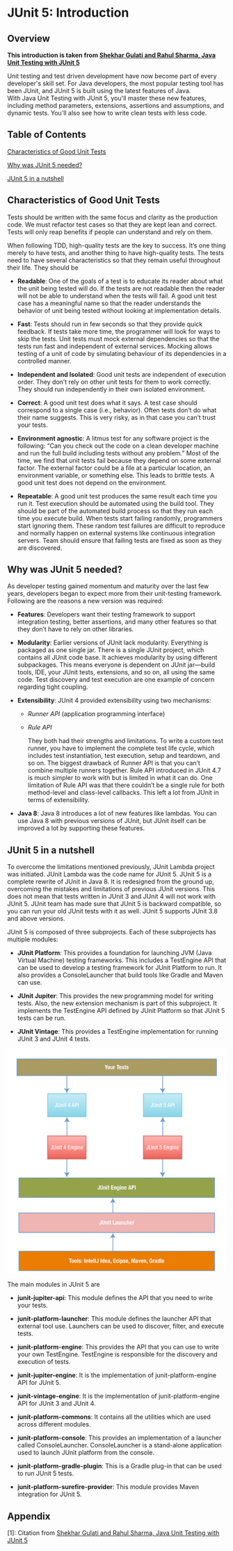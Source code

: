 # JUnit 5: Introduction

## Overview

**This introduction is taken from [Shekhar Gulati and Rahul Sharma, Java Unit Testing with JUnit 5](https://doi.org/10.1007/978-1-4842-3015-2_1)**

Unit testing and test driven development have now become part of every developer's skill set.
For Java developers, the most popular testing tool has been JUnit, and JUnit 5 is built using the latest features of Java.  
With Java Unit Testing with JUnit 5, you'll master these new features, including method parameters, extensions, assertions and assumptions,
and dynamic tests. You'll also see how to write clean tests with less code.

## Table of Contents
[Characteristics of Good Unit Tests](#characteristics-of-good-unit-tests)

[Why was JUnit 5 needed?](#why-was-junit-5-needed)

[JUnit 5 in a nutshell](#junit-5-in-a-nutshell)

## Characteristics of Good Unit Tests
Tests should be written with the same focus and clarity as the production code.
We must refactor test cases so that they are kept lean and correct.
Tests will only reap benefits if people can understand and rely on them.

When following TDD, high-quality tests are the key to success.
It’s one thing merely to have tests, and another thing to have high-quality tests.
The tests need to have several characteristics so that they remain useful throughout their life. They should be

* **Readable**: One of the goals of a test is to educate its reader about what the unit being tested will do.
  If the tests are not readable then the reader will not be able to understand when the tests will fail.
  A good unit test case has a meaningful name so that the reader understands the behavior of unit being tested
  without looking at implementation details.

* **Fast**: Tests should run in few seconds so that they provide quick feedback.
  If tests take more time, the programmer will look for ways to skip the tests.
  Unit tests must mock external dependencies so that the tests run fast and independent of external services.
  Mocking allows testing of a unit of code by simulating behaviour of its dependencies in a controlled manner.

* **Independent and Isolated**: Good unit tests are independent of execution order.
  They don’t rely on other unit tests for them to work correctly.
  They should run independently in their own isolated environment.

* **Correct**: A good unit test does what it says. A test case should correspond to a single case (i.e., behavior).
  Often tests don’t do what their name suggests.
  This is very risky, as in that case you can’t trust your tests.

* **Environment agnostic**: A litmus test for any software project is the following:
  “Can you check out the code on a clean developer machine and run the full build including tests without any problem.”
  Most of the time, we find that unit tests fail because they depend on some external factor.
  The external factor could be a file at a particular location, an environment variable, or something else.
  This leads to brittle tests. A good unit test does not depend on the environment.

* **Repeatable**: A good unit test produces the same result each time you run it.
  Test execution should be automated using the build tool.
  They should be part of the automated build process so that they run each time you execute build.
  When tests start failing randomly, programmers start ignoring them.
  These random test failures are difficult to reproduce and normally happen on external systems like continuous integration servers.
  Team should ensure that failing tests are fixed as soon as they are discovered.


## Why was JUnit 5 needed?
As developer testing gained momentum and maturity over the last few years,
developers began to expect more from their unit-testing framework.
Following are the reasons a new version was required:

* **Features**: Developers want their testing framework to support integration testing, better assertions,
  and many other features so that they don’t have to rely on other libraries.

* **Modularity**: Earlier versions of JUnit lack modularity. Everything is packaged as one single jar.
  There is a single JUnit project, which contains all JUnit code base. It achieves modularity by using different subpackages.
  This means everyone is dependent on JUnit jar—build tools, IDE, your JUnit tests, extensions, and so on, all using the same code.
  Test discovery and test execution are one example of concern regarding tight coupling.

* **Extensibility**: JUnit 4 provided extensibility using two mechanisms:

    - _Runner API_ (application programming interface)
    - _Rule API_

      They both had their strengths and limitations. To write a custom test runner, you have to implement the complete test life cycle,
      which includes test instantiation, test execution, setup and teardown, and so on.
      The biggest drawback of Runner API is that you can’t combine multiple runners together. Rule API introduced in JUnit 4.7 is much simpler to work
      with but is limited in what it can do. One limitation of Rule API was that there couldn’t be a single rule for both method-level and class-level
      callbacks. This left a lot from JUnit in terms of extensibility.

* **Java 8**: Java 8 introduces a lot of new features like lambdas.
  You can use Java 8 with previous versions of JUnit, but JUnit itself
  can be improved a lot by supporting these features.

## JUnit 5 in a nutshell
To overcome the limitations mentioned previously, JUnit Lambda project was initiated.
JUnit Lambda was the code name for JUnit 5. JUnit 5 is a complete rewrite of JUnit in Java 8.
It is redesigned from the ground up, overcoming the mistakes and limitations of previous JUnit versions.
This does not mean that tests written in JUnit 3 and JUnit 4 will not work with JUnit 5.
JUnit team has made sure that JUnit 5 is backward compatible, so you can run your old JUnit tests with it as well.
JUnit 5 supports JUnit 3.8 and above versions.

JUnit 5 is composed of three subprojects. Each of these subprojects has multiple modules:

* **JUnit Platform**: This provides a foundation for launching JVM (Java Virtual Machine) testing frameworks.
  This includes a TestEngine API that can be used to develop a testing framework for JUnit Platform to run.
  It also provides a ConsoleLauncher that build tools like Gradle and Maven can use.

* **JUnit Jupiter**: This provides the new programming model for writing tests.
  Also, the new extension mechanism is part of this subproject.
  It implements the TestEngine API defined by JUnit Platform so that JUnit 5 tests can be run.

* **JUnit Vintage**: This provides a TestEngine implementation for running JUnit 3 and JUnit 4 tests.

![Architectural Design - JUnit 5](./images/JUNIT5_architecture.png)

The main modules in JUnit 5 are

* **junit-jupiter-api**: This module defines the API that you need to write your tests.

* **junit-platform-launcher**: This module defines the launcher API that external tool use. Launchers can be used to discover, filter, and execute tests.

* **junit-platform-engine**: This provides the API that you can use to write your own TestEngine. TestEngine is responsible for the discovery and execution of tests.

* **junit-jupiter-engine**: It is the implementation of junit-platform-engine API for JUnit 5.

* **junit-vintage-engine**: It is the implementation of junit-platform-engine API for JUnit 3 and JUnit 4.

* **junit-platform-commons**: It contains all the utilities which are used across different modules.

* **junit-platform-console**: This provides an implementation of a launcher called ConsoleLauncher. ConsoleLauncher is a stand-alone application used to launch JUnit platform from the console.

* **junit-platform-gradle-plugin**: This is a Gradle plug-in that can be used to run JUnit 5 tests.

* **junit-platform-surefire-provider**: This module provides Maven integration for JUnit 5.

## Appendix
[1]: Citation from [Shekhar Gulati and Rahul Sharma, Java Unit Testing with JUnit 5](https://doi.org/10.1007/978-1-4842-3015-2_1)
